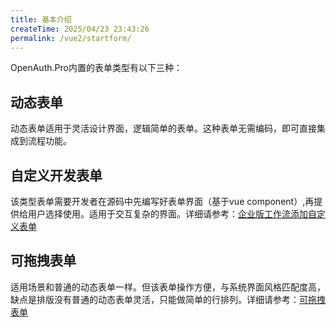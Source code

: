 ```yaml
---
title: 基本介绍
createTime: 2025/04/23 23:43:26
permalink: /vue2/startform/
---
```


OpenAuth.Pro内置的表单类型有以下三种：

## 动态表单

动态表单适用于灵活设计界面，逻辑简单的表单。这种表单无需编码，即可直接集成到流程功能。

## 自定义开发表单

该类型表单需要开发者在源码中先编写好表单界面（基于vue component）,再提供给用户选择使用。适用于交互复杂的界面。详细请参考：[企业版工作流添加自定义表单](/pro/form.html)

## 可拖拽表单

适用场景和普通的动态表单一样。但该表单操作方便，与系统界面风格匹配度高，缺点是排版没有普通的动态表单灵活，只能做简单的行排列。详细请参考：[可拖拽表单](/pro/dragform.html)

